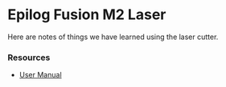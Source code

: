 # Epilog Fusion M2 Laser

Here are notes of things we have learned using the laser cutter.

### Resources

* [User Manual](https://www.epiloglaser.com/assets/downloads/manuals/fusion-manual-web.pdf)
